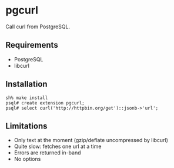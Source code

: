 # pgcurl
Call curl from PostgreSQL.

## Requirements
* PostgreSQL
* libcurl

## Installation
```
sh% make install
psql# create extension pgcurl;
psql# select curl('http://httpbin.org/get')::jsonb->'url';
```

## Limitations
* Only text at the moment (gzip/deflate uncompressed by libcurl)
* Quite slow: fetches one url at a time
* Errors are returned in-band
* No options
